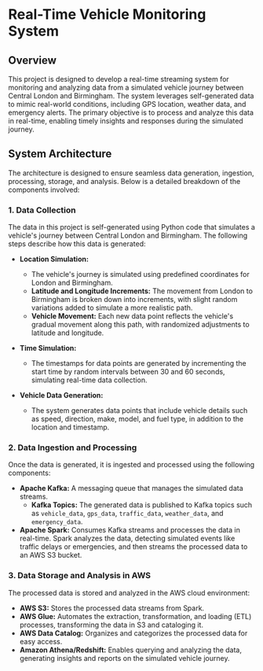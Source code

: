 # Real-Time Vehicle Monitoring System

## Overview

This project is designed to develop a real-time streaming system for monitoring and analyzing data from a simulated vehicle journey between Central London and Birmingham. The system leverages self-generated data to mimic real-world conditions, including GPS location, weather data, and emergency alerts. The primary objective is to process and analyze this data in real-time, enabling timely insights and responses during the simulated journey.

## System Architecture

The architecture is designed to ensure seamless data generation, ingestion, processing, storage, and analysis. Below is a detailed breakdown of the components involved:

### 1. Data Collection

The data in this project is self-generated using Python code that simulates a vehicle's journey between Central London and Birmingham. The following steps describe how this data is generated:

- **Location Simulation:** 
  - The vehicle's journey is simulated using predefined coordinates for London and Birmingham.
  - **Latitude and Longitude Increments:** The movement from London to Birmingham is broken down into increments, with slight random variations added to simulate a more realistic path.
  - **Vehicle Movement:** Each new data point reflects the vehicle's gradual movement along this path, with randomized adjustments to latitude and longitude.

- **Time Simulation:** 
  - The timestamps for data points are generated by incrementing the start time by random intervals between 30 and 60 seconds, simulating real-time data collection.

- **Vehicle Data Generation:** 
  - The system generates data points that include vehicle details such as speed, direction, make, model, and fuel type, in addition to the location and timestamp.

### 2. Data Ingestion and Processing

Once the data is generated, it is ingested and processed using the following components:

- **Apache Kafka:** A messaging queue that manages the simulated data streams.
  - **Kafka Topics:** The generated data is published to Kafka topics such as `vehicle_data`, `gps_data`, `traffic_data`, `weather_data`, and `emergency_data`.
- **Apache Spark:** Consumes Kafka streams and processes the data in real-time. Spark analyzes the data, detecting simulated events like traffic delays or emergencies, and then streams the processed data to an AWS S3 bucket.

### 3. Data Storage and Analysis in AWS

The processed data is stored and analyzed in the AWS cloud environment:

- **AWS S3:** Stores the processed data streams from Spark.
- **AWS Glue:** Automates the extraction, transformation, and loading (ETL) processes, transforming the data in S3 and cataloging it.
- **AWS Data Catalog:** Organizes and categorizes the processed data for easy access.
- **Amazon Athena/Redshift:** Enables querying and analyzing the data, generating insights and reports on the simulated vehicle journey.
